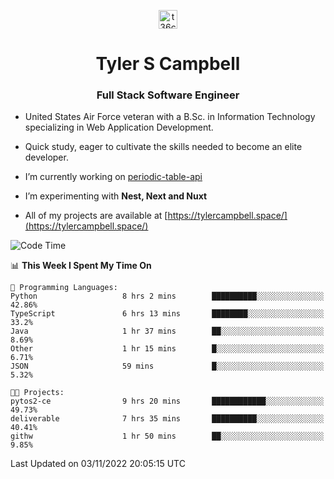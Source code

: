 <p align="center">
<a href="https://www.linkedin.com/in/t36campbell" target="blank"><img align="center" src="https://ik.imagekit.io/t36campbell/Portfolio/linkedin.png.original_m8bbGgPh6.png" alt="t36campbell" height="30" width="30" /></a>
</p>
<h1 align="center">Tyler S Campbell</h1>
<h3 align="center">Full Stack Software Engineer</h3>

* United States Air Force veteran with a B.Sc. in Information Technology specializing in Web Application Development. 

* Quick study, eager to cultivate the skills needed to become an elite developer.

* I’m currently working on [periodic-table-api](https://github.com/t36campbell/periodic-table-api)

* I’m experimenting with **Nest, Next and Nuxt**

* All of my projects are available at [https://tylercampbell.space/](https://tylercampbell.space/)

<!--START_SECTION:waka-->
![Code Time](http://img.shields.io/badge/Code%20Time-1%2C968%20hrs%2026%20mins-blue)

📊 **This Week I Spent My Time On** 

```text
💬 Programming Languages: 
Python                   8 hrs 2 mins        ██████████░░░░░░░░░░░░░░░   42.86% 
TypeScript               6 hrs 13 mins       ████████░░░░░░░░░░░░░░░░░   33.2% 
Java                     1 hr 37 mins        ██░░░░░░░░░░░░░░░░░░░░░░░   8.69% 
Other                    1 hr 15 mins        █░░░░░░░░░░░░░░░░░░░░░░░░   6.71% 
JSON                     59 mins             █░░░░░░░░░░░░░░░░░░░░░░░░   5.32%

🐱‍💻 Projects: 
pytos2-ce                9 hrs 20 mins       ████████████░░░░░░░░░░░░░   49.73% 
deliverable              7 hrs 35 mins       ██████████░░░░░░░░░░░░░░░   40.41% 
githw                    1 hr 50 mins        ██░░░░░░░░░░░░░░░░░░░░░░░   9.85%

```


 Last Updated on 03/11/2022 20:05:15 UTC
<!--END_SECTION:waka-->
